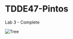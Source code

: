 # TDDE47-Pintos

Lab 3 - Complete

![Tree](https://gitlab.liu.se/simbo803-arvat549_TDDE47/labs/-/blob/lab3/lab3.png)